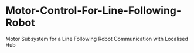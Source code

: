 # Motor-Control-For-Line-Following-Robot
Motor Subsystem for a Line Following Robot Communication with Localised Hub
